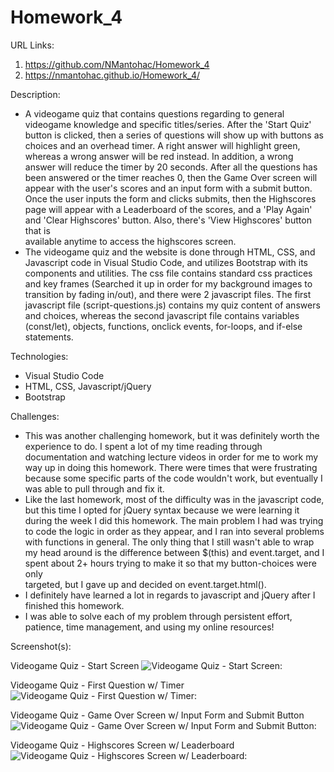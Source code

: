 # Homework_4

URL Links:
  1) https://github.com/NMantohac/Homework_4
  2) https://nmantohac.github.io/Homework_4/
  
Description:
  - A videogame quiz that contains questions regarding to general videogame knowledge and specific titles/series. After the 'Start Quiz'
    button is clicked, then a series of questions will show up with buttons as choices and an overhead timer. A right answer will 
    highlight green, whereas a wrong answer will be red instead. In addition, a wrong answer will reduce the timer by 20 seconds. After
    all the questions has been answered or the timer reaches 0, then the Game Over screen will appear with the user's scores and an
    input form with a submit button. Once the user inputs the form and clicks submits, then the Highscores page will appear with a 
    Leaderboard of the scores, and a 'Play Again' and 'Clear Highscores' button. Also, there's 'View Highscores' button that is  
    available anytime to access the highscores screen.
  - The videogame quiz and the website is done through HTML, CSS, and Javascript code in Visual Studio Code, and utilizes
    Bootstrap with its components and utilities. The css file contains standard css practices and key frames (Searched it up in order
    for my background images to transition by fading in/out), and there were 2 javascript files. The first javascript file 
    (script-questions.js) contains my quiz content of answers and choices, whereas the second javascript file contains variables 
    (const/let), objects, functions, onclick events, for-loops, and if-else statements.
  
 Technologies:
  - Visual Studio Code
  - HTML, CSS, Javascript/jQuery
  - Bootstrap
  
  Challenges:
  - This was another challenging homework, but it was definitely worth the experience to do. I spent a lot of my time reading through
    documentation and watching lecture videos in order for me to work my way up in doing this homework. There were times that were 
    frustrating because some specific parts of the code wouldn't work, but eventually I was able to pull through and fix it.
  - Like the last homework, most of the difficulty was in the javascript code, but this time I opted for jQuery syntax because we
    were learning it during the week I did this homework. The main problem I had was trying to code the logic in order as they appear,
    and I ran into several problems with functions in general. The only thing that I still wasn't able to wrap my head around is the
    difference between $(this) and event.target, and I spent about 2+ hours trying to make it so that my button-choices were only  
    targeted, but I gave up and decided on event.target.html().
  - I definitely have learned a lot in regards to javascript and jQuery after I finished this homework.
  - I was able to solve each of my problem through persistent effort, patience, time management, and using my online resources!
    
  Screenshot(s):
  
  Videogame Quiz - Start Screen
  ![Videogame Quiz - Start Screen:](https://puu.sh/Fr9q5/391a60930d.png)
  
  Videogame Quiz - First Question w/ Timer
  ![Videogame Quiz - First Question w/ Timer:](https://puu.sh/Fr9ql/7968f3cd16.png)
  
  Videogame Quiz - Game Over Screen w/ Input Form and Submit Button
  ![Videogame Quiz - Game Over Screen w/ Input Form and Submit Button:](https://puu.sh/Fr9qV/7d0c29f00e.png)
  
  Videogame Quiz - Highscores Screen w/ Leaderboard
  ![Videogame Quiz - Highscores Screen w/ Leaderboard:](https://puu.sh/Fr9s3/0d31e60485.png)
